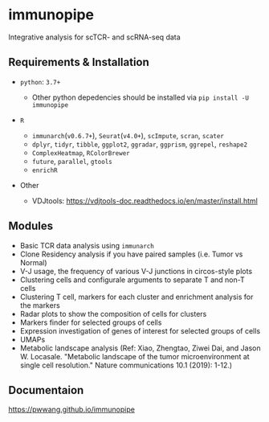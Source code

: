 # immunopipe

Integrative analysis for scTCR- and scRNA-seq data

## Requirements & Installation

- `python`: `3.7+`
    - Other python depedencies should be installed via `pip install -U immunopipe`

- `R`
    - `immunarch`(`v0.6.7+`), `Seurat`(`v4.0+`), `scImpute`, `scran`, `scater`
    - `dplyr`, `tidyr`, `tibble`, `ggplot2`, `ggradar`, `ggprism`, `ggrepel`, `reshape2`
    - `ComplexHeatmap`, `RColorBrewer`
    - `future`, `parallel`, `gtools`
    - `enrichR`

- Other
  - VDJtools: https://vdjtools-doc.readthedocs.io/en/master/install.html

## Modules

- Basic TCR data analysis using `immunarch`
- Clone Residency analysis if you have paired samples (i.e. Tumor vs Normal)
- V-J usage, the frequency of various V-J junctions in circos-style plots
- Clustering cells and configurale arguments to separate T and non-T cells
- Clustering T cell, markers for each cluster and enrichment analysis for the markers
- Radar plots to show the composition of cells for clusters
- Markers finder for selected groups of cells
- Expression investigation of genes of interest for selected groups of cells
- UMAPs
- Metabolic landscape analysis (Ref: Xiao, Zhengtao, Ziwei Dai, and Jason W. Locasale. "Metabolic landscape of the tumor microenvironment at single cell resolution." Nature communications 10.1 (2019): 1-12.)

## Documentaion

https://pwwang.github.io/immunopipe
